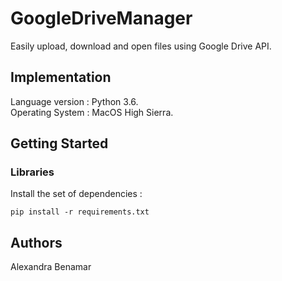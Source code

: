# GoogleDriveManager
Easily upload, download and open files using Google Drive API.

## Implementation

Language version : Python 3.6. <br />
Operating System : MacOS High Sierra.

## Getting Started

### Libraries

Install the set of dependencies : <br />
```
pip install -r requirements.txt

```

## Authors

Alexandra Benamar
